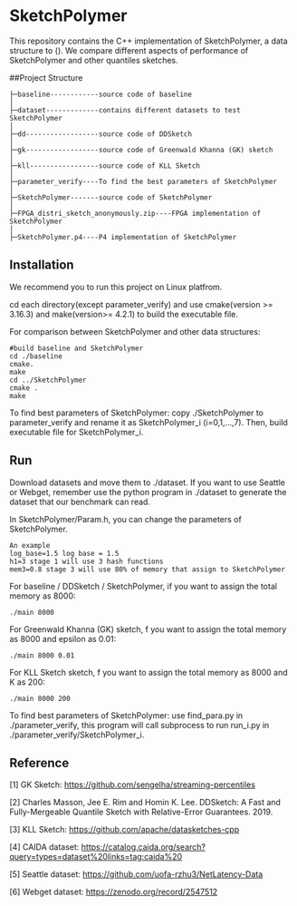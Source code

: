 # SketchPolymer

This repository contains the C++ implementation of SketchPolymer, a data structure to (). We compare different aspects of performance of SketchPolymer and other quantiles sketches. 



##Project Structure

```
├─baseline------------source code of baseline
│  
├─dataset-------------contains different datasets to test SketchPolymer
│  
├─dd------------------source code of DDSketch
│  
├─gk------------------source code of Greenwald Khanna (GK) sketch
│ 
├─kll-----------------source code of KLL Sketch
│  
├─parameter_verify----To find the best parameters of SketchPolymer 
│  
├─SketchPolymer-------source code of SketchPolymer
│  
├─FPGA_distri_sketch_anonymously.zip----FPGA implementation of SketchPolymer
│  
├─SketchPolymer.p4----P4 implementation of SketchPolymer
```



## Installation

We recommend you to run this project on Linux platfrom. 

cd each directory(except parameter_verify) and use cmake(version >= 3.16.3) and make(version>= 4.2.1) to build the executable file.

For comparison between SketchPolymer and other data structures:

```
#build baseline and SketchPolymer
cd ./baseline
cmake.
make
cd ../SketchPolymer
cmake .
make
```

To find best parameters of SketchPolymer: copy ./SketchPolymer to parameter_verify and rename it as SketchPolymer_i (i=0,1,...,7). Then, build  executable file for SketchPolymer_i.



## Run

Download datasets and move them to ./dataset. If you want to use Seattle or Webget, remember use the python program in ./dataset to generate the dataset that our benchmark can read.

In SketchPolymer/Param.h, you can change the parameters of SketchPolymer. 

```
An example
log_base=1.5 log base = 1.5
h1=3 stage 1 will use 3 hash functions
mem3=0.8 stage 3 will use 80% of memory that assign to SketchPolymer
```

For baseline / DDSketch / SketchPolymer, if you want to assign the total memory as 8000:

```
./main 8000
```

For Greenwald Khanna (GK) sketch, f you want to assign the total memory as 8000 and epsilon as 0.01:

```
./main 8000 0.01
```

For KLL Sketch sketch, f you want to assign the total memory as 8000 and K as 200:

```
./main 8000 200
```

To find best parameters of SketchPolymer: use find_para.py in ./parameter_verify, this program will call subprocess to run run_i.py in ./parameter_verify/SketchPolymer_i. 



## Reference

[1] GK Sketch: https://github.com/sengelha/streaming-percentiles

[2] Charles Masson, Jee E. Rim and Homin K. Lee. DDSketch: A Fast and Fully-Mergeable Quantile Sketch with Relative-Error Guarantees. 2019.

[3] KLL Sketch: https://github.com/apache/datasketches-cpp

[4] CAIDA dataset: https://catalog.caida.org/search?query=types=dataset%20links=tag:caida%20

[5] Seattle dataset: https://github.com/uofa-rzhu3/NetLatency-Data

[6] Webget dataset: https://zenodo.org/record/2547512
